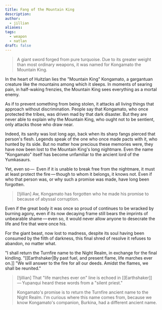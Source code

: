 ```yaml
---
title: Fang of the Mountain King
description: 
author:
  - jillian
aliases: 
tags:
  - weapon
  - natlan
draft: false
---
```

>A giant sword forged from pure turquoise. Due to its greater weight than most ordinary weapons, it was named for Kongamato the Mountain King.

In the heart of Huitzlan lies the "Mountain King" Kongamato, a gargantuan creature like the mountains among which it sleeps. In moments of searing pain, in half-waking frenzies, the Mountain King sees everything as a mortal enemy. 

As if to prevent something from being stolen, it attacks all living things that approach without discrimination. People say that Kongamato, who once protected the tribes, was driven mad by that dark disaster. But they are never able to explain why the Mountain King, who ought not to be sentient, only attacks those who draw near.

Indeed, its sanity was lost long ago, back when its sharp fangs pierced that person's flesh. Legends speak of the one who once made pacts with it, who hunted by its side. But no matter how precious these memories were, they have now been lost to the Mountain King's long nightmare. Even the name "Kongamato" itself has become unfamiliar to the ancient lord of the Yumkasaurs.

Yet, even so — 
Even if it is unable to break free from the nightmare, it must at least protect the fire — though to whom it belongs, it knows not. Even if who that person was, or why such a promise was made, have long been forgotten.

> [!jillian]
> Aw, Kongamato has forgotten who he made his promise to because of abyssal corruption.

Even if the great body it was once so proud of continues to be wracked by burning agony, even if its now decaying frame still bears the imprints of unbearable shame — even so, it would never allow anyone to desecrate the life and fire that were once his.

For the giant beast, now lost to madness, despite its soul having been consumed by the filth of darkness, this final shred of resolve it refuses to abandon, no matter what.

"I shall return the Turnfire name to the Night Realm, in exchange for the final kindling.
"[[Earthshaker|By past fuel, and present flame, life marches ever on.]]
"We will answer to the fire for all our deeds. Amidst the flames, we shall be reunited."

> [!jillian]
> That "life marches ever on" line is echoed in [[Earthshaker]] — Yupanqui heard these words from a "silent priest." 
> 
> Kongamato's promise is to return the Turnfire ancient name to the Night Realm. I'm curious where this name comes from, because we know Kongamato's companion, Burkina, had a different ancient name.
